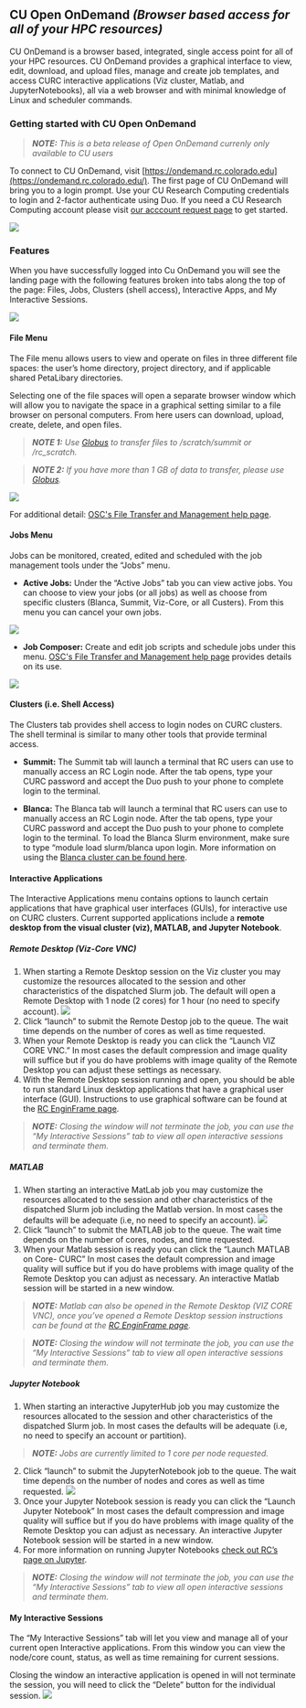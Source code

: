 ## CU Open OnDemand _(Browser based access for all of your HPC resources)_

CU OnDemand is a browser based, integrated, single access point for all of your HPC resources. CU OnDemand provides a graphical interface to view, edit, download, and upload files, manage and create job templates, and access CURC interactive applications (Viz cluster, Matlab, and JupyterNotebooks), all via a web browser and with minimal knowledge of Linux and scheduler commands.

### Getting started with CU Open OnDemand

> **_NOTE:_** _This is a beta release of Open OnDemand currenly only available to CU users_
 
To connect to CU OnDemand, visit [https://ondemand.rc.colorado.edu](https://ondemand.rc.colorado.edu/). The first page of CU OnDemand will bring you to a login prompt. Use your CU Research Computing credentials to login and 2-factor authenticate using Duo. If you need a CU Research Computing account please visit [our acccount request page](https://curc.readthedocs.io/en/latest/access/logging-in.html) to get started.

![](OnDemand/login_page.png)

### Features

When you have successfully logged into Cu OnDemand you will see the landing page with the following features broken into tabs along the top of the page: Files, Jobs, Clusters (shell access), Interactive Apps, and My Interactive Sessions.

![](OnDemand/landing_page.png)

#### File Menu

The File menu allows users to view and operate on files in three different file spaces: the user’s home directory, project directory, and if applicable shared PetaLibary directories.

Selecting one of the file spaces will open a separate browser window which will allow you to navigate the space in a graphical setting similar to a file browser on personal computers. From here users can download, upload, create, delete, and open files.

> **_NOTE 1:_** _Use [Globus](https://curc.readthedocs.io/en/latest/compute/data-transfer.html#globus-transfers) to transfer files to /scratch/summit or /rc_scratch._

> **_NOTE 2:_** _If you have more than 1 GB of data to transfer, please use [Globus](https://curc.readthedocs.io/en/latest/compute/data-transfer.html#globus-transfers)._

![](OnDemand/home_file.png)

For additional detail: [OSC's File Transfer and Management help page](https://www.osc.edu/resources/online_portals/ondemand/file_transfer_and_management).

#### Jobs Menu

Jobs can be monitored, created, edited and scheduled with the job management tools under the “Jobs” menu.

* __Active Jobs:__ Under the “Active Jobs” tab you can view active jobs. You can choose to view your jobs (or all jobs) as well as choose from specific clusters (Blanca, Summit, Viz-Core, or all Custers). From this menu you can cancel your own jobs.

![](OnDemand/active_jobs.png)

* __Job Composer:__ Create and edit job scripts and schedule jobs under this menu. [OSC's File Transfer and Management help page](https://www.osc.edu/resources/online_portals/ondemand/file_transfer_and_management) provides details on its use.

![](OnDemand/job_composer.png)

#### Clusters (i.e. Shell Access)

The Clusters tab provides shell access to login nodes on CURC clusters. The shell terminal is similar to many other tools that provide terminal access.

* __Summit:__ The Summit tab will launch a terminal that RC users can use to manually access an RC Login node. After the tab opens, type your CURC password and accept the Duo push to your phone to complete login to the terminal.

* __Blanca:__ The Blanca tab will launch a terminal that RC users can use to manually access an RC Login node. After the tab opens, type your CURC password and accept the Duo push to your phone to complete login to the terminal. To load the Blanca Slurm environment, make sure to type “module load slurm/blanca upon login. More information on using the [Blanca cluster can be found here](https://curc.readthedocs.io/en/latest/access/blanca.html).

#### Interactive Applications

The Interactive Applications menu contains options to launch certain applications that have graphical user interfaces (GUIs), for interactive use on CURC clusters. Current supported applications include a __remote desktop from the visual cluster (viz), MATLAB, and Jupyter Notebook__.

##### Remote Desktop (Viz-Core VNC)

1. When starting a Remote Desktop session on the Viz cluster you may customize the resources allocated to the session and other characteristics of the dispatched Slurm job. The default will open a Remote Desktop with 1 node (2 cores) for 1 hour (no need to specify account).
![](OnDemand/viz_launch.png)
2. Click “launch” to submit the Remote Destop job to the queue. The wait time depends on the number of cores as well as time requested. 
3. When your Remote Desktop is ready you can click the “Launch VIZ CORE VNC.” In most cases the default compression and image quality will suffice but if you do have problems with image quality of the Remote Desktop you can adjust these settings as necessary. 
4. With the Remote Desktop session running and open, you should be able to run standard Linux desktop applications that have a graphical user interface (GUI). Instructions to use graphical software can be found at the [RC EnginFrame page](https://curc.readthedocs.io/en/latest/gateways/enginframe.html#step-3-use-graphical-software).

> **_NOTE:_** _Closing the window will not terminate the job, you can use the “My Interactive Sessions” tab to view all open interactive sessions and terminate them._

##### MATLAB

1. When starting an interactive MatLab job you may customize the resources allocated to the session and other characteristics of the dispatched Slurm job including the Matlab version. In most cases the defaults will be adequate (i.e, no need to specify an account).
![](OnDemand/matlab_launch.png)
2. Click “launch” to submit the MATLAB job to the queue. The wait time depends on the number of cores, nodes, and time requested.
3. When your Matlab session is ready you can click the “Launch MATLAB on Core- CURC” In most cases the default compression and image quality will suffice but if you do have problems with image quality of the Remote Desktop you can adjust as necessary. An interactive Matlab session will be started in a new window.

> **_NOTE:_** _Matlab can also be opened in the Remote Desktop (VIZ CORE VNC), once you’ve opened a Remote Desktop session instructions can be found at the [RC EnginFrame page](https://curc.readthedocs.io/en/latest/gateways/enginframe.html#step-3-use-graphical-software)._

> **_NOTE:_** _Closing the window will not terminate the job, you can use the “My Interactive Sessions” tab to view all open interactive sessions and terminate them._

##### Jupyter Notebook

1. When starting an interactive JupyterHub job you may customize the resources allocated to the session and other characteristics of the dispatched Slurm job. In most cases the defaults will be adequate (i.e, no need to specify an account or partition).

> **_NOTE:_** _Jobs are currently limited to 1 core per node requested._

2. Click “launch” to submit the JupyterNotebook job to the queue. The wait time depends on the number of nodes and cores as well as time requested.
![](OnDemand/jupyter_launch.png)
3. Once your Jupyter Notebook session is ready you can click the “Launch Jupyter Notebook” In most cases the default compression and image quality will suffice but if you do have problems with image quality of the Remote Desktop you can adjust as necessary. An interactive Jupyter Notebook session will be started in a new window.
4. For more information on running Jupyter Notebooks [check out RC’s page on Jupyter](https://curc.readthedocs.io/en/latest/gateways/jupyterhub.html).

> **_NOTE:_** _Closing the window will not terminate the job, you can use the “My Interactive Sessions” tab to view all open interactive sessions and terminate them._ 


#### My Interactive Sessions

The “My Interactive Sessions” tab will let you view and manage all of your current open Interactive applications. From this window you can view the node/core count, status, as well as time remaining for current sessions. 

Closing the window an interactive application is opened in will not terminate the session, you will need to click the “Delete” button for the individual session.
![](OnDemand/my_interactive_sessions.png)
